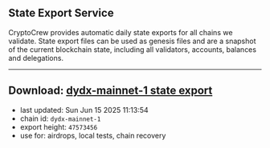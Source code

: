 ## State Export Service
CryptoCrew provides automatic daily state exports for all chains we validate. State export files can be used as genesis files and are a snapshot of the current blockchain state, including all validators, accounts, balances and delegations.

---
**Download: [dydx-mainnet-1 state export](https://dl-tyo.ccvalidators.com/SERVICE/dydx/dydx-mainnet-1_export_47573456.json)**
---

- last updated: Sun Jun 15 2025 11:13:54
- chain id: `dydx-mainnet-1`
- export height: `47573456`
- use for: airdrops, local tests, chain recovery
